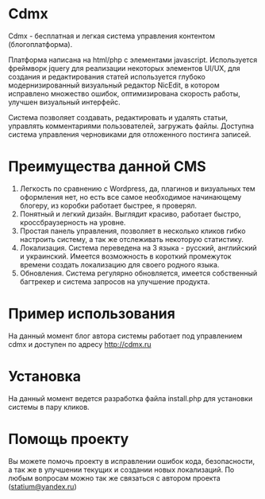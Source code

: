 # Cdmx
Cdmx - бесплатная и легкая система управления контентом (блогоплатформа).

Платформа написана на html/php с элементами javascript. Используется фреймворк jquery для реализации некоторых элементов UI/UX, для создания и редактирования статей используется глубоко модернизированный визуальный редактор NicEdit, в котором исправлено множество ошибок, оптимизирована скорость работы, улучшен визуальный интерфейс.

Система позволяет создавать, редактировать и удалять статьи, управлять комментариями пользователей, загружать файлы. Доступна система управления черновиками для отложенного постинга записей.

# Преимущества данной CMS
1. Легкость по сравнению с Wordpress, да, плагинов и визуальных тем оформления нет, но есть все самое необходимое начинающему блогеру, из коробки работает быстрее, я проверял.
2. Понятный и легкий дизайн. Выглядит красиво, работает быстро, кроссбраузерность на уровне.
3. Простая панель управления, позволяет в несколько кликов гибко настроить систему, а так же отслеживать некоторую статистику.
4. Локализация. Система переведена на 3 языка - русский, английский и украинский. Имеется возможность в короткий промежуток времени создать локализацию для своего родного языка.
5. Обновления. Система регулярно обновляется, имеется собственный багтрекер и система запросов на улучшение продукта.

# Пример использования
На данный момент блог автора системы работает под управлением cdmx и доступен по адресу http://cdmx.ru

# Установка
На данный момент ведется разработка файла install.php для установки системы в пару кликов.

# Помощь проекту
Вы можете помочь проекту в исправлении ошибок кода, безопасности, а так же в улучшении текущих и создании новых локализаций.
По любым вопросам можно так же связаться с автором проекта (statium@yandex.ru)
